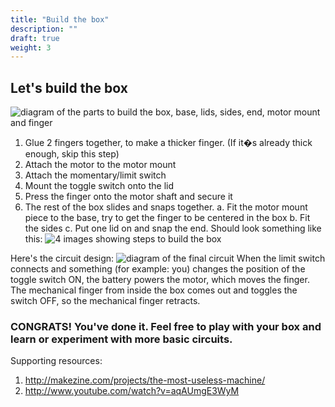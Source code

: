 ```yaml
---
title: "Build the box"
description: ""
draft: true
weight: 3
---
```


## Let's build the box
![diagram of the parts to build the box, base, lids, sides, end, motor mount and finger](../img/boxPartsDiagram.png)
1.	Glue 2 fingers together, to make a thicker finger. (If it�s already thick enough, skip this step)
2.	Attach the motor to the motor mount
3.	Attach the momentary/limit switch 
4.	Mount the toggle switch onto the lid
5.	Press the finger onto the motor shaft and secure it
6.	The rest of the box slides and snaps together.
	a.	Fit the motor mount piece to the base, try to get the finger to be centered in the box
	b.	Fit the sides
	c.	Put one lid on and snap the end. 
Should look something like this:
![4 images showing steps to build the box](../img/boxBuildingSteps.png)

Here's the circuit design:
![diagram of the final circuit](../img/circuit.png)
When the limit switch connects and something (for example: you) changes the position of the toggle switch ON, the battery powers the motor, which moves the finger.  
The mechanical finger from inside the box comes out and toggles the switch OFF, so the mechanical finger retracts.


### CONGRATS! You've done it. Feel free to play with your box and learn or experiment with more basic circuits.

Supporting resources: 

1. http://makezine.com/projects/the-most-useless-machine/
2. http://www.youtube.com/watch?v=aqAUmgE3WyM
